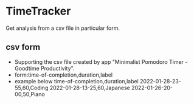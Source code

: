 # TimeTracker
Get analysis from a csv file in particular form.

## csv form
- Supporting the csv file created by app "Minimalist Pomodoro Timer - Goodtime Productivity".
- form:time-of-completion,duration,label
- example below
time-of-completion,duration,label
2022-01-28-23-55,60,Coding
2022-01-28-13-25,60,Japanese
2022-01-26-20-00,50,Piano
